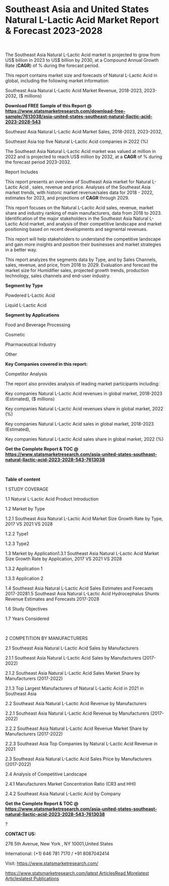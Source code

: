 <h1>Southeast Asia and United States Natural L-Lactic Acid Market Report & Forecast 2023-2028</h1><br/><p>The Southeast Asia Natural L-Lactic Acid market is projected to grow from US$ billion in 2023 to US$ billion by 2030, at a Compound Annual Growth Rate (<strong>CAGR</strong>) of % during the forecast period.</p>
 
 
 
 <p>This report contains market size and forecasts of Natural L-Lactic Acid in global, including the following market information:</p>
 
 
 
 <p>Southeast Asia Natural L-Lactic Acid Market Revenue, 2018-2023, 2023-2032, ($ millions)</p>
 
 
 
 <p><strong>Download FREE Sample of this Report @ <a href="https://www.statsmarketresearch.com/download-free-sample/7613038/asia-united-states-southeast-natural-llactic-acid-2023-2028-543">https://www.statsmarketresearch.com/download-free-sample/7613038/asia-united-states-southeast-natural-llactic-acid-2023-2028-543</a></strong></p>
 
 
 
 <p>Southeast Asia Natural L-Lactic Acid Market Sales, 2018-2023, 2023-2032,</p>
 
 
 
 <p>Southeast Asia top five Natural L-Lactic Acid companies in 2022 (%)</p>
 
 
 
 <p>The Southeast Asia Natural L-Lactic Acid market was valued at million in 2022 and is projected to reach US$ million by 2032, at a <strong>CAGR</strong> of % during the forecast period 2023-2032.</p>
 
 
 
 <p>Report Includes</p>
 
 
 
 <p>This report presents an overview of Southeast Asia market for Natural L-Lactic Acid , sales, revenue and price. Analyses of the Southeast Asia market trends, with historic market revenue/sales data for 2018 - 2022, estimates for 2023, and projections of <strong>CAGR</strong> through 2029.</p>
 
 
 
 <p>This report focuses on the Natural L-Lactic Acid sales, revenue, market share and industry ranking of main manufacturers, data from 2018 to 2023. Identification of the major stakeholders in the Southeast Asia Natural L-Lactic Acid market, and analysis of their competitive landscape and market positioning based on recent developments and segmental revenues.</p>
 
 
 
 <p>This report will help stakeholders to understand the competitive landscape and gain more insights and position their businesses and market strategies in a better way.</p>
 
 
 
 <p>This report analyzes the segments data by Type, and by Sales Channels, sales, revenue, and price, from 2018 to 2029. Evaluation and forecast the market size for Humidifier sales, projected growth trends, production technology, sales channels and end-user industry.</p>
 
 
 
 <p><strong>Segment by Type</strong></p>
 
 
 
 <p>Powdered L-Lactic Acid</p>
 
 
 
 <p>Liquid L-Lactic Acid</p>
 
 
 
 <p><strong>Segment <strong><strong>by Applications</strong></strong></strong></p>
 
 
 
 <p>Food and Beverage Processing</p>
 
 
 
 <p>Cosmetic</p>
 
 
 
 <p>Pharmaceutical Industry</p>
 
 
 
 <p>Other</p>
 
 
 
 <p><strong>Key Companies covered in this report:</strong></p>
 
 
 
 <p>Competitor Analysis</p>
 
 
 
 <p>The report also provides analysis of leading market participants including:</p>
 
 
 
 <p>Key companies Natural L-Lactic Acid revenues in global market, 2018-2023 (Estimated), ($ millions)</p>
 
 
 
 <p>Key companies Natural L-Lactic Acid revenues share in global market, 2022 (%)</p>
 
 
 
 <p>Key companies Natural L-Lactic Acid sales in global market, 2018-2023 (Estimated),</p>
 
 
 
 <p>Key companies Natural L-Lactic Acid sales share in global market, 2022 (%)</p>
 
 
 
 <div><b>Get the Complete Report & TOC @ <a href="https://www.statsmarketresearch.com/asia-united-states-southeast-natural-llactic-acid-2023-2028-543-7613038">https://www.statsmarketresearch.com/asia-united-states-southeast-natural-llactic-acid-2023-2028-543-7613038</a></b></div>
 
 
 
 <p><br />
 
 <b>Table of content</b></p>
 
 
 
 <p>1 STUDY COVERAGE<br />
 
 1.1 Natural L-Lactic Acid Product Introduction<br />
 
 1.2 Market by Type<br />
 
 1.2.1 Southeast Asia Natural L-Lactic Acid Market Size Growth Rate by Type, 2017 VS 2021 VS 2028<br />
 
 1.2.2 Type1<br />
 
 1.2.3 Type2<br />
 
 1.3 Market by Application1.3.1 Southeast Asia Natural L-Lactic Acid Market Size Growth Rate by Application, 2017 VS 2021 VS 2028<br />
 
 1.3.2 Application 1<br />
 
 1.3.3 Application 2<br />
 
 1.4 Southeast Asia Natural L-Lactic Acid Sales Estimates and Forecasts 2017-20281.5 Southeast Asia Natural L-Lactic Acid Hydrocephalus Shunts Revenue Estimates and Forecasts 2017-2028<br />
 
 1.6 Study Objectives<br />
 
 1.7 Years Considered<br />
 
 <br />
 
 2 COMPETITION BY MANUFACTURERS<br />
 
 2.1 Southeast Asia Natural L-Lactic Acid Sales by Manufacturers<br />
 
 2.1.1 Southeast Asia Natural L-Lactic Acid Sales by Manufacturers (2017-2022)<br />
 
 2.1.2 Southeast Asia Natural L-Lactic Acid Sales Market Share by Manufacturers (2017-2022)<br />
 
 2.1.3 Top Largest Manufacturers of Natural L-Lactic Acid in 2021 in Southeast Asia<br />
 
 2.2 Southeast Asia Natural L-Lactic Acid Revenue by Manufacturers<br />
 
 2.2.1 Southeast Asia Natural L-Lactic Acid Revenue by Manufacturers (2017-2022)<br />
 
 2.2.2 Southeast Asia Natural L-Lactic Acid Revenue Market Share by Manufacturers (2017-2022)<br />
 
 2.2.3 Southeast Asia Top Companies by Natural L-Lactic Acid Revenue in 2021<br />
 
 2.3 Southeast Asia Natural L-Lactic Acid Sales Price by Manufacturers (2017-2022)<br />
 
 2.4 Analysis of Competitive Landscape<br />
 
 2.4.1 Manufacturers Market Concentration Ratio (CR3 and HHI)<br />
 
 2.4.2 Southeast Asia Natural L-Lactic Acid by Company</p>
 
 
 
 <div><b>Get the Complete Report & TOC @ <a href="https://www.statsmarketresearch.com/asia-united-states-southeast-natural-llactic-acid-2023-2028-543-7613038">https://www.statsmarketresearch.com/asia-united-states-southeast-natural-llactic-acid-2023-2028-543-7613038</a></b></div>
 
 
 
 <p>? </p>
 
 
 
 <p><b>CONTACT US:</b><br />
 
 276 5th Avenue, New York , NY 10001,United States<br />
 
 International: (+1) 646 781 7170 / +91 8087042414<br />
 
 Visit: <a href="https://www.statsmarketresearch.com/">https://www.statsmarketresearch.com/</a><br />
 
 <a href="https://gyeongbokgung.com">https://www.statsmarketresearch.com/</a><a href="https://hallyeomaritime.com">latest Articles</a><a href="https://jingwansa.com">Read More</a><a href="https://nguoiviet.jp/">latest Articles</a><a href="https://www.intelmarketresearch.com/">latest Publications</a></p>